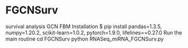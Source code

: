# FGCNSurv
survival analysis GCN FBM
Installation
$ pip install pandas=1.3.5, numpy=1.20.2, scikit-learn=1.0.2, pytorch=1.9.0, lifelines==0.27.0
Run the main routine
cd FGCNSurv
python RNASeq_miRNA_FGCNSurv.py

